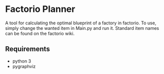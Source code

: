 # Factorio Planner

A tool for calculating the optimal blueprint of a factory in factorio. To use, simply change the wanted item in
Main.py and run it. Standard item names can be found on the factorio wiki.

## Requirements
- python 3
- pygraphviz